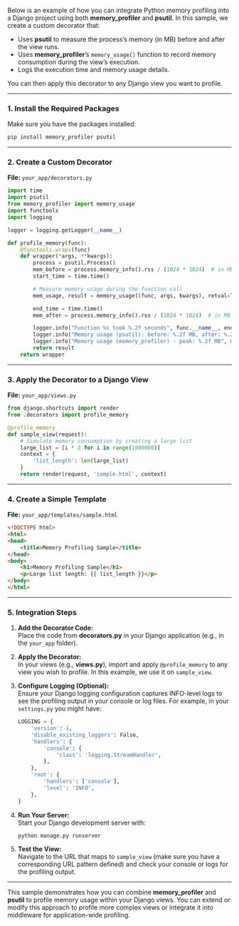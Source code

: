 Below is an example of how you can integrate Python memory profiling into a Django project using both **memory_profiler** and **psutil**. In this sample, we create a custom decorator that:

- Uses **psutil** to measure the process’s memory (in MB) before and after the view runs.
- Uses **memory_profiler**’s `memory_usage()` function to record memory consumption during the view’s execution.
- Logs the execution time and memory usage details.

You can then apply this decorator to any Django view you want to profile.

---

### 1. Install the Required Packages

Make sure you have the packages installed:

```bash
pip install memory_profiler psutil
```

---

### 2. Create a Custom Decorator

**File:** `your_app/decorators.py`

```python
import time
import psutil
from memory_profiler import memory_usage
import functools
import logging

logger = logging.getLogger(__name__)

def profile_memory(func):
    @functools.wraps(func)
    def wrapper(*args, **kwargs):
        process = psutil.Process()
        mem_before = process.memory_info().rss / (1024 * 1024)  # in MB
        start_time = time.time()

        # Measure memory usage during the function call
        mem_usage, result = memory_usage((func, args, kwargs), retval=True, interval=0.1, max_iterations=1)

        end_time = time.time()
        mem_after = process.memory_info().rss / (1024 * 1024)  # in MB

        logger.info("Function %s took %.2f seconds", func.__name__, end_time - start_time)
        logger.info("Memory usage (psutil): before: %.2f MB, after: %.2f MB", mem_before, mem_after)
        logger.info("Memory usage (memory_profiler) - peak: %.2f MB", max(mem_usage))
        return result
    return wrapper
```

---

### 3. Apply the Decorator to a Django View

**File:** `your_app/views.py`

```python
from django.shortcuts import render
from .decorators import profile_memory

@profile_memory
def sample_view(request):
    # Simulate memory consumption by creating a large list
    large_list = [i * 2 for i in range(1000000)]
    context = {
        'list_length': len(large_list)
    }
    return render(request, 'sample.html', context)
```

---

### 4. Create a Simple Template

**File:** `your_app/templates/sample.html`

```html
<!DOCTYPE html>
<html>
<head>
    <title>Memory Profiling Sample</title>
</head>
<body>
    <h1>Memory Profiling Sample</h1>
    <p>Large list length: {{ list_length }}</p>
</body>
</html>
```

---

### 5. Integration Steps

1. **Add the Decorator Code:**  
   Place the code from **decorators.py** in your Django application (e.g., in the `your_app` folder).

2. **Apply the Decorator:**  
   In your views (e.g., **views.py**), import and apply `@profile_memory` to any view you wish to profile. In this example, we use it on `sample_view`.

3. **Configure Logging (Optional):**  
   Ensure your Django logging configuration captures INFO-level logs to see the profiling output in your console or log files. For example, in your `settings.py` you might have:

   ```python
   LOGGING = {
       'version': 1,
       'disable_existing_loggers': False,
       'handlers': {
           'console': {
               'class': 'logging.StreamHandler',
           },
       },
       'root': {
           'handlers': ['console'],
           'level': 'INFO',
       },
   }
   ```

4. **Run Your Server:**  
   Start your Django development server with:
   
   ```bash
   python manage.py runserver
   ```

5. **Test the View:**  
   Navigate to the URL that maps to `sample_view` (make sure you have a corresponding URL pattern defined) and check your console or logs for the profiling output.

---

This sample demonstrates how you can combine **memory_profiler** and **psutil** to profile memory usage within your Django views. You can extend or modify this approach to profile more complex views or integrate it into middleware for application-wide profiling.
